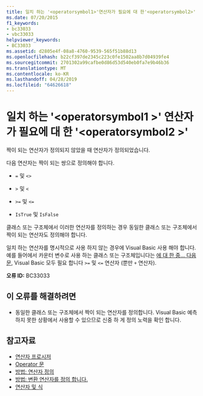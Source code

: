 ```yaml
---
title: 일치 하는 '<operatorsymbol1>'연산자가 필요에 대 한'<operatorsymbol2>'
ms.date: 07/20/2015
f1_keywords:
- bc33033
- vbc33033
helpviewer_keywords:
- BC33033
ms.assetid: d2805e4f-08a8-4760-9539-565f51b88d13
ms.openlocfilehash: b22cf397de2345c223c0fe1502aa8b7d04939fe4
ms.sourcegitcommit: 2701302a99cafbe0d86d53d540eb0fa7e9b46b36
ms.translationtype: MT
ms.contentlocale: ko-KR
ms.lasthandoff: 04/28/2019
ms.locfileid: "64626618"
---
```

# <a name="matching-operatorsymbol1-operator-is-required-for-operatorsymbol2"></a>일치 하는 '\<operatorsymbol1 >' 연산자가 필요에 대 한 '\<operatorsymbol2 >'
짝이 되는 연산자가 정의되지 않았을 때 연산자가 정의되었습니다.  
  
 다음 연산자는 짝이 되는 쌍으로 정의해야 합니다.  
  
- `=` 및 `<>`  
  
- `>` 및 `<`  
  
- `>=` 및 `<=`  
  
- `IsTrue` 및 `IsFalse`  
  
 클래스 또는 구조체에서 이러한 연산자를 정의하는 경우 동일한 클래스 또는 구조체에서 짝이 되는 연산자도 정의해야 합니다.  
  
 일치 하는 연산자를 명시적으로 사용 하지 않는 경우에 Visual Basic 사용 해야 합니다. 예를 들어에서 카운터 변수로 사용 하는 클래스 또는 구조체입니다는 [에 대 한 중... 다음 문](../../visual-basic/language-reference/statements/for-next-statement.md), Visual Basic 모두 필요 합니다 `>=` 및 `<=` 연산자 (뿐만 `+` 연산자).  
  
 **오류 ID:** BC33033  
  
## <a name="to-correct-this-error"></a>이 오류를 해결하려면  
  
- 동일한 클래스 또는 구조체에서 짝이 되는 연산자를 정의합니다. Visual Basic 예측 하지 못한 상황에서 사용할 수 있으므로 신중 하 게 정의 노력을 확인 합니다.  
  
## <a name="see-also"></a>참고자료

- [연산자 프로시저](../../visual-basic/programming-guide/language-features/procedures/operator-procedures.md)
- [Operator 문](../../visual-basic/language-reference/statements/operator-statement.md)
- [방법: 연산자 정의](../../visual-basic/programming-guide/language-features/procedures/how-to-define-an-operator.md)
- [방법: 변환 연산자를 정의 합니다.](../../visual-basic/programming-guide/language-features/procedures/how-to-define-a-conversion-operator.md)
- [연산자 및 식](../../visual-basic/programming-guide/language-features/operators-and-expressions/index.md)
